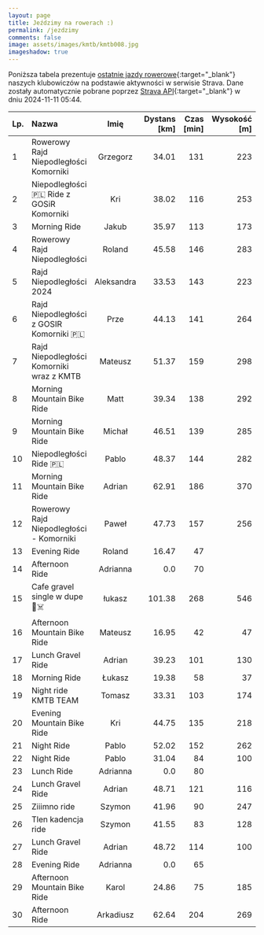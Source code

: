 ```yaml
---
layout: page
title: Jeździmy na rowerach :)
permalink: /jezdzimy
comments: false
image: assets/images/kmtb/kmtb008.jpg
imageshadow: true
---
```


Poniższa tabela prezentuje [ostatnie jazdy rowerowe](https://www.strava.com/clubs/336381){:target="_blank"} naszych klubowiczów na podstawie aktywności w serwisie Strava. Dane zostały automatycznie pobrane poprzez [Strava API](https://developers.strava.com/docs/reference/#api-Clubs-getClubActivitiesById){:target="_blank"} w dniu 2024-11-11 05:44.

Lp. | Nazwa | Imię | Dystans [km] | Czas [min] | Wysokość [m]
:--- | :--- | :---: | ---: | ---: | ---:
1|Rowerowy Rajd Niepodległości Komorniki|Grzegorz|34.01|131|223
2|Niepodległości 🇵🇱 Ride z GOSiR Komorniki|Kri|38.02|116|253
3|Morning Ride|Jakub|35.97|113|173
4|Rowerowy Rajd Niepodległości|Roland|45.58|146|283
5|Rajd Niepodległości 2024|Aleksandra|33.53|143|223
6|Rajd Niepodległości z GOSIR Komorniki 🇵🇱|Prze|44.13|141|264
7|Rajd Niepodległości Komorniki wraz z KMTB|Mateusz|51.37|159|298
8|Morning Mountain Bike Ride|Matt|39.34|138|292
9|Morning Mountain Bike Ride|Michał|46.51|139|285
10|Niepodległości Ride 🇵🇱|Pablo|48.37|144|282
11|Morning Mountain Bike Ride|Adrian|62.91|186|370
12|Rowerowy Rajd Niepodległości - Komorniki|Paweł|47.73|157|256
13|Evening Ride|Roland|16.47|47|
14|Afternoon Ride|Adrianna|0.0|70|
15|Cafe gravel single w dupe🤠☠️|łukasz|101.38|268|546
16|Afternoon Mountain Bike Ride|Mateusz|16.95|42|47
17|Lunch Gravel Ride|Adrian|39.23|101|130
18|Morning Ride|Łukasz|19.38|58|37
19|Night ride KMTB TEAM|Tomasz|33.31|103|174
20|Evening Mountain Bike Ride|Kri|44.75|135|218
21|Night Ride|Pablo|52.02|152|262
22|Night Ride|Pablo|31.04|84|100
23|Lunch Ride|Adrianna|0.0|80|
24|Lunch Gravel Ride|Adrian|48.71|121|116
25|Ziiimno ride|Szymon|41.96|90|247
26|Tlen kadencja ride|Szymon|41.55|83|128
27|Lunch Gravel Ride|Adrian|48.72|114|100
28|Evening Ride|Adrianna|0.0|65|
29|Afternoon Mountain Bike Ride|Karol|24.86|75|185
30|Afternoon Ride|Arkadiusz|62.64|204|269

